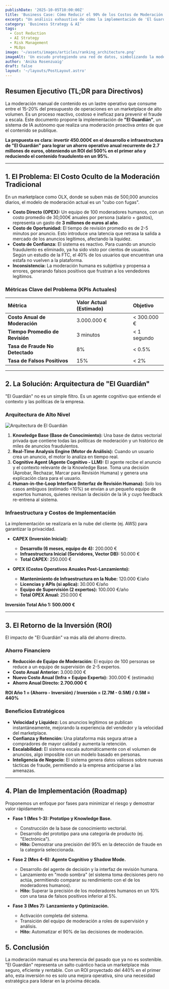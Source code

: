 ```yaml
---
publishDate: '2025-10-05T10:00:00Z'
title: 'Business Case: Cómo Reducir el 90% de los Costos de Moderación con un Agente de IA Autónomo'
excerpt: "Un análisis exhaustivo de cómo la implementación de 'El Guardián', un agente de IA para la moderación proactiva, puede reducir los gastos operativos (OPEX) en millones, aumentar la confianza del usuario y fortalecer la integridad de un marketplace a escala."
category: 'Business Strategy & AI'
tags:
  - Cost Reduction
  - AI Strategy
  - Risk Management
  - MLOps
image: '~/assets/images/articles/ranking_architecture.png'
imageAlt: 'Un escudo protegiendo una red de datos, simbolizando la moderación y la seguridad.'
author: 'Anika Rosenzuaig'
draft: false
layout: '~/layouts/PostLayout.astro'
---
```


## Resumen Ejecutivo (TL;DR para Directivos)

La moderación manual de contenido es un lastre operativo que consume entre el 15-20% del presupuesto de operaciones en un marketplace de alto volumen. Es un proceso reactivo, costoso e ineficaz para prevenir el fraude a escala. Este documento propone la implementación de **"El Guardián"**, un sistema de IA autónomo que realiza una moderación proactiva *antes* de que el contenido se publique.

**La propuesta es clara: invertir 450.000€ en el desarrollo e infraestructura de "El Guardián" para lograr un ahorro operativo anual recurrente de 2.7 millones de euros, obteniendo un ROI del 500% en el primer año y reduciendo el contenido fraudulento en un 95%.**

---

## 1. El Problema: El Costo Oculto de la Moderación Tradicional

En un marketplace como OLX, donde se suben más de 500,000 anuncios diarios, el modelo de moderación actual es un "cubo con fugas".

*   **Costo Directo (OPEX):** Un equipo de 100 moderadores humanos, con un costo promedio de 30,000€ anuales por persona (salario + gastos), representa un gasto de **3 millones de euros al año**.
*   **Costo de Oportunidad:** El tiempo de revisión promedio es de 2-5 minutos por anuncio. Esto introduce una latencia que retrasa la salida a mercado de los anuncios legítimos, afectando la liquidez.
*   **Costo de Confianza:** El sistema es reactivo. Para cuando un anuncio fraudulento es eliminado, ya ha sido visto por cientos de usuarios. Según un estudio de la FTC, el 40% de los usuarios que encuentran una estafa no vuelven a la plataforma.
*   **Inconsistencia:** La moderación humana es subjetiva y propensa a errores, generando falsos positivos que frustran a los vendedores legítimos.

### Métricas Clave del Problema (KPIs Actuales)

| Métrica | Valor Actual (Estimado) | Objetivo |
| :--- | :--- | :--- |
| **Costo Anual de Moderación** | 3.000.000 € | < 300.000 € |
| **Tiempo Promedio de Revisión** | 3 minutos | < 1 segundo |
| **Tasa de Fraude No Detectado** | 8% | < 0.5% |
| **Tasa de Falsos Positivos** | 15% | < 2% |

---

## 2. La Solución: Arquitectura de "El Guardián"

"El Guardián" no es un simple filtro. Es un agente cognitivo que entiende el contexto y las políticas de la empresa.

### Arquitectura de Alto Nivel

![Arquitectura de El Guardián](~/assets/images/articles/ranking_architecture.png)

1.  **Knowledge Base (Base de Conocimiento):** Una base de datos vectorial privada que contiene todas las políticas de moderación y un histórico de miles de anuncios fraudulentos.
2.  **Real-Time Analysis Engine (Motor de Análisis):** Cuando un usuario crea un anuncio, el motor lo analiza en tiempo real.
3.  **Cognitive Agent (Agente Cognitivo - LLM):** El agente recibe el anuncio y el contexto relevante de la Knowledge Base. Toma una decisión (Aprobar, Rechazar, Marcar para Revisión Humana) y genera una explicación clara para el usuario.
4.  **Human-in-the-Loop Interface (Interfaz de Revisión Humana):** Solo los casos ambiguos (estimado <10%) se envían a un pequeño equipo de expertos humanos, quienes revisan la decisión de la IA y cuyo feedback re-entrena al sistema.

### Infraestructura y Costos de Implementación

La implementación se realizaría en la nube del cliente (ej. AWS) para garantizar la privacidad.

*   **CAPEX (Inversión Inicial):**
    *   **Desarrollo (6 meses, equipo de 4):** 200.000 €
    *   **Infraestructura Inicial (Servidores, Vector DB):** 50.000 €
    *   **Total CAPEX:** 250.000 €

*   **OPEX (Costos Operativos Anuales Post-Lanzamiento):**
    *   **Mantenimiento de Infraestructura en la Nube:** 120.000 €/año
    *   **Licencias y APIs (si aplica):** 30.000 €/año
    *   **Equipo de Supervisión (2 expertos):** 100.000 €/año
    *   **Total OPEX Anual:** 250.000 €

**Inversión Total Año 1: 500.000 €**

---

## 3. El Retorno de la Inversión (ROI)

El impacto de "El Guardián" va más allá del ahorro directo.

### Ahorro Financiero

*   **Reducción de Equipo de Moderación:** El equipo de 100 personas se reduce a un equipo de supervisión de 2-5 expertos.
*   **Costo Anual Anterior:** 3.000.000 €
*   **Nuevo Costo Anual (Infra + Equipo Experto):** 300.000 € (estimado)
*   **Ahorro Anual Directo: 2.700.000 €**

**ROI Año 1 = (Ahorro - Inversión) / Inversión = (2.7M - 0.5M) / 0.5M = 440%**

### Beneficios Estratégicos

*   **Velocidad y Liquidez:** Los anuncios legítimos se publican instantáneamente, mejorando la experiencia del vendedor y la velocidad del marketplace.
*   **Confianza y Retención:** Una plataforma más segura atrae a compradores de mayor calidad y aumenta la retención.
*   **Escalabilidad:** El sistema escala automáticamente con el volumen de anuncios, algo imposible con un modelo basado en personas.
*   **Inteligencia de Negocio:** El sistema genera datos valiosos sobre nuevas tácticas de fraude, permitiendo a la empresa anticiparse a las amenazas.

---

## 4. Plan de Implementación (Roadmap)

Proponemos un enfoque por fases para minimizar el riesgo y demostrar valor rápidamente.

*   **Fase 1 (Mes 1-3): Prototipo y Knowledge Base.**
    *   Construcción de la base de conocimiento vectorial.
    *   Desarrollo del prototipo para una categoría de producto (ej. "Electrónica").
    *   **Hito:** Demostrar una precisión del 95% en la detección de fraude en la categoría seleccionada.

*   **Fase 2 (Mes 4-6): Agente Cognitivo y Shadow Mode.**
    *   Desarrollo del agente de decisión y la interfaz de revisión humana.
    *   Lanzamiento en "modo sombra" (el sistema toma decisiones pero no actúa, permitiendo comparar su rendimiento con el de los moderadores humanos).
    *   **Hito:** Superar la precisión de los moderadores humanos en un 10% con una tasa de falsos positivos inferior al 5%.

*   **Fase 3 (Mes 7): Lanzamiento y Optimización.**
    *   Activación completa del sistema.
    *   Transición del equipo de moderación a roles de supervisión y análisis.
    *   **Hito:** Automatizar el 90% de las decisiones de moderación.

## 5. Conclusión

La moderación manual es una herencia del pasado que ya no es sostenible. "El Guardián" representa un salto cuántico hacia un marketplace más seguro, eficiente y rentable. Con un ROI proyectado del 440% en el primer año, esta inversión no es solo una mejora operativa, sino una necesidad estratégica para liderar en la próxima década.
